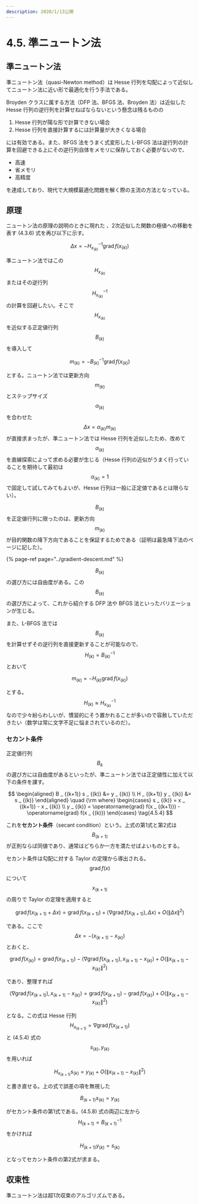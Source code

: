 ```yaml
---
description: 2020/1/13公開
---
```


# 4.5. 準ニュートン法

## 準ニュートン法

準ニュートン法（quasi-Newton method）は Hesse 行列を勾配によって近似してニュートン法に近い形で最適化を行う手法である。

Broyden クラスに属する方法（DFP 法、BFGS 法、Broyden 法）は近似した Hesse 行列の逆行列を計算せねばならないという懸念は残るものの

1. Hesse 行列が陽な形で計算できない場合
2. Hesse 行列を直接計算するには計算量が大きくなる場合

には有効である。また、BFGS 法をうまく式変形した L-BFGS 法は逆行列の計算を回避できる上にその逆行列自体をメモリに保存しておく必要がないので、

* 高速
* 省メモリ
* 高精度

を達成しており、現代で大規模最適化問題を解く際の主流の方法となっている。

## 原理

ニュートン法の原理の説明のときに現れた 、2次近似した関数の極値への移動を表す \(4.3.6\) 式を再び以下に示す。

$$
\Delta x = - H _ {x _ {(k)}} ^ {-1} \operatorname{grad} f (x _ {(k)}) \tag{4.5.1}
$$

準ニュートン法ではこの$$H _ {x _ {(k)}}$$またはその逆行列$$H _ {x _ {(k)}} ^ {-1}$$の計算を回避したい。そこで$$H _ {x _ {(k)}}$$を近似する正定値行列$$B _ {(k)}$$を導入して

$$
m _ {(k)} = - B _ {(k)} ^ {-1} \operatorname{grad} f (x _ {(k)}) \tag{4.5.2}
$$

とする。ニュートン法では更新方向$$m _ {(k)}$$とステップサイズ$$\alpha _ {(k)}$$を合わせた$$\Delta x = \alpha _ {(k)} m _ {(k)}$$が直接求まったが、準ニュートン法では Hesse 行列を近似したため、改めて$$\alpha _ {(k)}$$を直線探索によって求める必要が生じる（Hesse 行列の近似がうまく行っていることを期待して最初は$$\alpha _ {(k)} = 1$$で固定して試してみてもよいが、Hesse 行列は一般に正定値であるとは限らない）。

$$B _ {(k)}$$を正定値行列に限ったのは、更新方向$$m _ {(k)}$$が目的関数の降下方向であることを保証するためである（証明は最急降下法のページに記した）。

{% page-ref page="../gradient-descent.md" %}

$$B _ {(k)}$$の選び方には自由度がある。この$$B _ {(k)}$$の選び方によって、これから紹介する DFP 法や BFGS 法といったバリエーションが生じる。

また、L-BFGS 法では$$B _ {(k)}$$を計算せずその逆行列を直接更新することが可能なので、$$H _ {(k)} = B _ {(k)} ^ {-1}$$とおいて

$$
m _ {(k)} = - H _ {(k)} \operatorname{grad} f (x _ {(k)}) \tag{4.5.3}
$$

とする。$$H _ {(k)} \approx H _ {x _ {(k)}} ^ {-1}$$なので少々紛らわしいが、慣習的にそう置かれることが多いので容赦していただきたい（数学は常に文字不足に悩まされているのだ）。

### セカント条件

正定値行列$$B _ k$$の選び方には自由度があるといったが、準ニュートン法では正定値性に加えて以下の条件を課す。

$$
\begin{aligned}
B _ {(k+1)} s _ {(k)} &= y _ {(k)} \\
H _ {(k+1)} y _ {(k)} &= s _ {(k)}
\end{aligned} \quad {\rm where}
\begin{cases}
s _ {(k)} = x _ {(k+1)} - x _ {(k)} \\ y _ {(k)} = \operatorname{grad} f(x _ {(k+1)}) -  \operatorname{grad} f(x _ {(k)})
\end{cases} \tag{4.5.4}
$$

これを**セカント条件**（secant condition）という。上式の第1式と第2式は$$B _ {(k+1)}$$が正則ならば同値であり、通常はどちらか一方を満たせばよいものとする。

セカント条件は勾配に対する Taylor の定理から導出される。$$\operatorname{grad} f(x)$$について$$x _ {(k+1)}$$の周りで Taylor の定理を適用すると

$$
\operatorname{grad} f (x _ {(k+1)}+\Delta x) = \operatorname{grad}f(x _ {(k+1)}) + \left<\nabla \operatorname{grad}f(x _ {(k+1)}), \Delta x \right> + O(\| \Delta x \| ^ 2) \tag{4.5.5}
$$

である。ここで$$\Delta x = - \left( x _ {(k+1)} - x _ {(k)} \right)$$とおくと、

$$
\operatorname{grad} f (x _ {(k)}) = \operatorname{grad}f(x _ {(k+1)}) - \left<\nabla \operatorname{grad}f(x _ {(k+1)}), x _ {(k+1)} - x _ {(k)} \right> + O(\| x _ {(k+1)} - x _ {(k)} \| ^ 2) \tag{4.5.6}
$$

であり、整理すれば

$$
\left<\nabla \operatorname{grad}f(x _ {(k+1)}), x _ {(k+1)} - x _ {(k)} \right> = \operatorname{grad} f (x _ {(k+1)}) - \operatorname{grad}f(x _ {(k)}) + O(\| x _  {(k+1)} - x _ {(k)} \| ^ 2) \tag{4.5.7}
$$

となる。この式は Hesse 行列$$H _{x _ {(k+1)}} = \nabla \operatorname{grad} f (x _ {(k+1)})$$と \(4.5.4\) 式の$$s_ {(k)}, y _ {(k)}$$を用いれば

$$
H _ {x _ {(k+1)}} s _ {(k)} = y _ {(k)} + O(\| x _  {(k+1)} - x _ {(k)} \| ^ 2) \tag{4.5.7}
$$

と書き直せる。上の式で誤差の項を無視した

$$
B _ {(k+1)} s _ {(k)} = y _ {(k)} \tag{4.5.8}
$$

がセカント条件の第1式である。\(4.5.8\) 式の両辺に左から$$H _ {(k+1)} = B _ {(k+1)} ^ {-1}$$をかければ

$$
H _ {(k+1)} y _ {(k)} = s _ {(k)} \tag{4.5.9}
$$

となってセカント条件の第2式が求まる。

## 収束性

準ニュートン法は超1次収束のアルゴリズムである。

